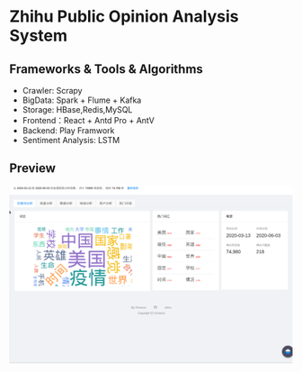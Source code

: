 # Zhihu Public Opinion Analysis System 

## Frameworks & Tools & Algorithms
 - Crawler: Scrapy
 - BigData: Spark + Flume + Kafka
 - Storage: HBase,Redis,MySQL
 - Frontend：React + Antd Pro + AntV
 - Backend: Play Framwork
 - Sentiment Analysis: LSTM

## Preview
![](preview.gif)